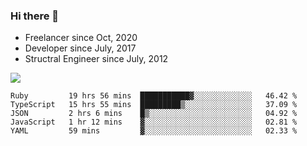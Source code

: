 ### Hi there 👋

- Freelancer since Oct, 2020
- Developer since July, 2017
- Structral Engineer since July, 2012

<img src="https://github-readme-stats.vercel.app/api?username=an-lee&show_icons=true&icon_color=0366d6&text_color=24292e&bg_color=ffffff&hide_title=true" />

<!--START_SECTION:waka-->
```text
Ruby         19 hrs 56 mins  ███████████▓░░░░░░░░░░░░░   46.42 % 
TypeScript   15 hrs 55 mins  █████████▒░░░░░░░░░░░░░░░   37.09 % 
JSON         2 hrs 6 mins    █▒░░░░░░░░░░░░░░░░░░░░░░░   04.92 % 
JavaScript   1 hr 12 mins    ▓░░░░░░░░░░░░░░░░░░░░░░░░   02.81 % 
YAML         59 mins         ▓░░░░░░░░░░░░░░░░░░░░░░░░   02.33 % 
```
<!--END_SECTION:waka-->
